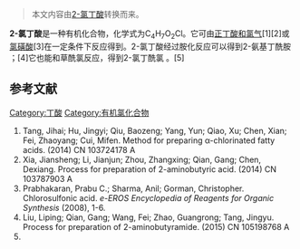 > 本文内容由[2-氯丁酸](https://zh.wikipedia.org/wiki/2-氯丁酸)转换而来。


**2-氯丁酸**是一种有机化合物，化学式为C<sub>4</sub>H<sub>7</sub>O<sub>2</sub>Cl。它可由[正丁酸和](https://zh.wikipedia.org/wiki/正丁酸 "wikilink")[氯气](https://zh.wikipedia.org/wiki/氯气 "wikilink")\[1\]\[2\]或[氯磺酸](../Page/氯磺酸.md "wikilink")\[3\]在一定条件下反应得到。2-氯丁酸经过胺化反应可以得到2-氨基丁酰胺 ；\[4\]它也能和草酰氯反应，得到2-氯丁酰氯 。\[5\]

## 参考文献

[Category:丁酸](https://zh.wikipedia.org/wiki/Category:丁酸 "wikilink") [Category:有机氯化合物](https://zh.wikipedia.org/wiki/Category:有机氯化合物 "wikilink")

1.  Tang, Jihai; Hu, Jingyi; Qiu, Baozeng; Yang, Yun; Qiao, Xu; Chen, Xian; Fei, Zhaoyang; Cui, Mifen. Method for preparing α-chlorinated fatty acids. (2014) CN 103724178 A
2.  Xia, Jiansheng; Li, Jianjun; Zhou, Zhangxing; Qian, Gang; Chen, Dexiang. Process for preparation of 2-aminobutyric acid. (2014) CN 103787903 A
3.  Prabhakaran, Prabu C.; Sharma, Anil; Gorman, Christopher. Chlorosulfonic acid. *e-EROS Encyclopedia of Reagents for Organic Synthesis* (2008), 1-6.
4.  Liu, Liping; Qian, Gang; Wang, Fei; Zhao, Guangrong; Tang, Jingyu. Process for preparation of 2-aminobutyramide. (2015) CN 105198768 A
5.